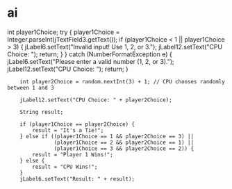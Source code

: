 # ai


int player1Choice;
        try {
            player1Choice = Integer.parseInt(jTextField3.getText());
            if (player1Choice < 1 || player1Choice > 3) {
                jLabel6.setText("Invalid input! Use 1, 2, or 3.");
                jLabel12.setText("CPU Choice: ");
                return;
            }
        } catch (NumberFormatException e) {
            jLabel6.setText("Please enter a valid number (1, 2, or 3).");
            jLabel12.setText("CPU Choice: ");
            return;
        }

        int player2Choice = random.nextInt(3) + 1; // CPU chooses randomly between 1 and 3

        jLabel12.setText("CPU Choice: " + player2Choice);

        String result;

        if (player1Choice == player2Choice) {
            result = "It's a Tie!";
        } else if ((player1Choice == 1 && player2Choice == 3) || 
                   (player1Choice == 2 && player2Choice == 1) || 
                   (player1Choice == 3 && player2Choice == 2)) {
            result = "Player 1 Wins!";
        } else {
            result = "CPU Wins!";
        }
        jLabel6.setText("Result: " + result);
